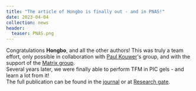 ```yaml
---
title: "The article of Hongbo is finally out - and in PNAS!"
date: 2023-04-04
collection: news
header:
  teaser: PNAS.png
---
```


Congratulations **Hongbo**, and all the other authors! This was truly a team effort, only possible in collaboration with  <a href="https://www.researchgate.net/lab/Paul-H-J-Kouwer-Lab"><u>Paul Kouwer</u></a>'s group, and with the support of the <a href="https://www.mech.kuleuven.be/en/bme/research/mechbio"><u>Matrix group</u></a>.
<br>Several years later, we were finally able to perform TFM in PIC gels - and learn a lot from it!
<br>
The full publication can be found in the <a href="https://www.pnas.org/doi/abs/10.1073/pnas.2216934120"><u>journal</u></a> or at <a href="https://www.researchgate.net/publication/369760923_Synthetic_fibrous_hydrogels_as_a_platform_to_decipher_cell-matrix_mechanical_interactions"><u>Research gate</u></a>.
